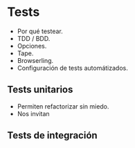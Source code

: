 # Tests

* Por qué testear.
* TDD / BDD.
* Opciones.
* Tape.
* Browserling.
* Configuración de tests automátizados.

## Tests unitarios
* Permiten refactorizar sin miedo.
* Nos invitan 

## Tests de integración